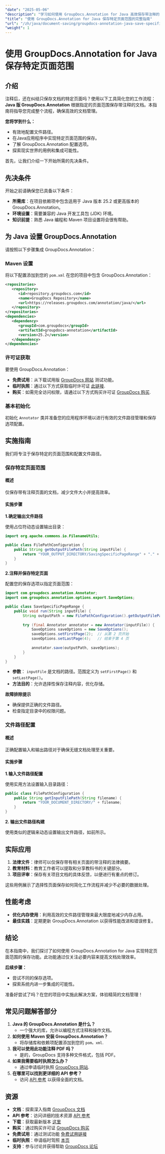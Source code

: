 ```yaml
---
"date": "2025-05-06"
"description": "学习如何使用 GroupDocs.Annotation for Java 高效保存带注释的文档页面范围。本教程涵盖设置、实现和实际应用。"
"title": "使用 GroupDocs.Annotation for Java 保存特定页面范围的完整指南"
"url": "/zh/java/document-saving/groupdocs-annotation-java-save-specific-page-range/"
"weight": 1
---
```


# 使用 GroupDocs.Annotation for Java 保存特定页面范围

## 介绍

注释后，还在纠结只保存文档的特定页面吗？使用以下工具简化您的工作流程： **Java 版 GroupDocs.Annotation** 根据指定的页面范围保存带注释的文档。本指南将指导您完成整个流程，确保高效的文档管理。

**您将学到什么：**
- 有效地配置文件路径。
- 在Java应用程序中实现特定页面范围的保存。
- 了解 GroupDocs.Annotation 配置选项。
- 探索现实世界的用例和集成可能性。

首先，让我们介绍一下开始所需的先决条件。

## 先决条件

开始之前请确保您已具备以下条件：

- **所需库**：在项目依赖项中包含适用于 Java 版本 25.2 或更高版本的 GroupDocs.Annotation。
- **环境设置**：需要兼容的 Java 开发工具包 (JDK) 环境。
- **知识前提**：熟悉 Java 编程和 Maven 项目设置将会很有帮助。

## 为 Java 设置 GroupDocs.Annotation

请按照以下步骤集成 GroupDocs.Annotation：

### Maven 设置

将以下配置添加到您的 `pom.xml` 在您的项目中包含 GroupDocs.Annotation：

```xml
<repositories>
   <repository>
      <id>repository.groupdocs.com</id>
      <name>GroupDocs Repository</name>
      <url>https://releases.groupdocs.com/annotation/java/</url>
   </repository>
</repositories>
<dependencies>
   <dependency>
      <groupId>com.groupdocs</groupId>
      <artifactId>groupdocs-annotation</artifactId>
      <version>25.2</version>
   </dependency>
</dependencies>
```

### 许可证获取

要使用 GroupDocs.Annotation：
- **免费试用**：从下载试用版 [GroupDocs 网站](https://releases.groupdocs.com/annotation/java/) 测试功能。
- **临时执照**：通过以下方式获取临时许可证 [此链接](https://purchase。groupdocs.com/temporary-license/).
- **购买**：如需完全访问权限，请通过以下方式购买许可证 [GroupDocs 购买](https://purchase。groupdocs.com/buy).

### 基本初始化

初始化 `Annotator` 类并准备您的应用程序环境以进行有效的文件路径管理和保存选项配置。

## 实施指南

我们将专注于保存特定的页面范围和配置文件路径。

### 保存特定页面范围

#### 概述
仅保存带有注释页面的文档，减少文件大小并提高效率。 

#### 实施步骤

**1.确定输出文件路径**

使用占位符动态设置输出目录：

```java
import org.apache.commons.io.FilenameUtils;

public class FilePathConfiguration {
    public String getOutputFilePath(String inputFile) {
        return "YOUR_OUTPUT_DIRECTORY/SavingSpecificPageRange" + "." + FilenameUtils.getExtension(inputFile);
    }
}
```

**2.注释并保存特定页面**

配置您的保存选项以指定页面范围：

```java
import com.groupdocs.annotation.Annotator;
import com.groupdocs.annotation.options.export.SaveOptions;

public class SaveSpecificPageRange {
    public void run(String inputFile) {
        String outputPath = new FilePathConfiguration().getOutputFilePath(inputFile);
        
        try (final Annotator annotator = new Annotator(inputFile)) {
            SaveOptions saveOptions = new SaveOptions();
            saveOptions.setFirstPage(2);  // 从第 2 页开始
            saveOptions.setLastPage(4);   // 结束于第 4 页
            
            annotator.save(outputPath, saveOptions);
        }
    }
}
```

- **参数**： `inputFile` 是文档的路径。范围定义为 `setFirstPage()` 和 `setLastPage()`。
- **方法目的**：允许选择性保存注释内容，优化存储。

**故障排除提示**
- 确保提供正确的文件路径。
- 检查指定目录中的权限问题。

### 文件路径配置

#### 概述
正确配置输入和输出路径对于确保无缝文档处理至关重要。

#### 实施步骤

**1.输入文件路径配置**

使用实用方法设置输入目录路径：

```java
public class FilePathConfiguration {
    public String getInputFilePath(String filename) {
        return "YOUR_DOCUMENT_DIRECTORY/" + filename;
    }
}
```

**2. 输出文件路径构建**

使用类似的逻辑来动态设置输出文件路径，如前所示。

## 实际应用

1. **法律文件**：律师可以仅保存带有相关页面的带注释的法律摘要。
2. **教育材料**：教育工作者可以提取和分享教科书的关键部分。
3. **项目评审**：保存有关项目文档的具体反馈，以便进行有重点的修订。

这些用例展示了选择性页面保存如何简化工作流程并减少不必要的数据处理。

## 性能考虑

- **优化内存使用**：利用高效的文件路径管理来最大限度地减少内存占用。
- **最佳实践**：定期更新 GroupDocs.Annotation 以获得性能改进和错误修复。

## 结论

在本指南中，我们探讨了如何使用 GroupDocs.Annotation for Java 实现特定页面范围的保存功能。此功能通过仅关注必要内容来提高文档处理效率。 

**后续步骤：**
- 尝试不同的保存选项。
- 探索系统内进一步集成的可能性。

准备好尝试了吗？在您的项目中实施此解决方案，体验精简的文档管理！

## 常见问题解答部分

1. **Java 的 GroupDocs.Annotation 是什么？**
   - 一个强大的库，允许以编程方式注释和操作文档。
2. **如何使用 Maven 安装 GroupDocs.Annotation？**
   - 将存储库和依赖项配置添加到您的 `pom。xml`.
3. **我可以使用此功能注释 PDF 吗？**
   - 是的，GroupDocs 支持多种文件格式，包括 PDF。
4. **如果我需要临时执照怎么办？**
   - 通过申请临时执照 [GroupDocs 网站](https://purchase。groupdocs.com/temporary-license/).
5. **在哪里可以找到更详细的 API 参考？**
   - 访问 [API 参考](https://reference.groupdocs.com/annotation/java/) 以获得全面的文档。

## 资源

- **文档**：探索深入指南 [GroupDocs 文档](https://docs.groupdocs.com/annotation/java/)
- **API 参考**：访问详细的技术资源 [API 参考](https://reference.groupdocs.com/annotation/java/)
- **下载**：获取最新版本 [这里](https://releases.groupdocs.com/annotation/java/)
- **购买**：通过购买许可证 [GroupDocs 购买](https://purchase.groupdocs.com/buy)
- **免费试用**：通过测试功能 [免费试用链接](https://releases.groupdocs.com/annotation/java/)
- **临时执照**：申请临时驾照 [本页](https://purchase.groupdocs.com/temporary-license/)
- **支持**：参与讨论并获得帮助 [GroupDocs 论坛](https://forum.groupdocs.com/c/annotation/)